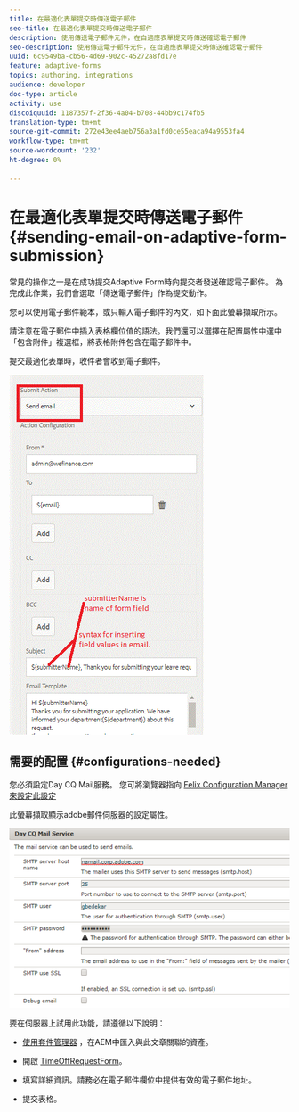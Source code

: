 ```yaml
---
title: 在最適化表單提交時傳送電子郵件
seo-title: 在最適化表單提交時傳送電子郵件
description: 使用傳送電子郵件元件，在自適應表單提交時傳送確認電子郵件
seo-description: 使用傳送電子郵件元件，在自適應表單提交時傳送確認電子郵件
uuid: 6c9549ba-cb56-4d69-902c-45272a8fd17e
feature: adaptive-forms
topics: authoring, integrations
audience: developer
doc-type: article
activity: use
discoiquuid: 1187357f-2f36-4a04-b708-44bb9c174fb5
translation-type: tm+mt
source-git-commit: 272e43ee4aeb756a3a1fd0ce55eaca94a9553fa4
workflow-type: tm+mt
source-wordcount: '232'
ht-degree: 0%

---
```



# 在最適化表單提交時傳送電子郵件 {#sending-email-on-adaptive-form-submission}

常見的操作之一是在成功提交Adaptive Form時向提交者發送確認電子郵件。 為完成此作業，我們會選取「傳送電子郵件」作為提交動作。

您可以使用電子郵件範本，或只輸入電子郵件的內文，如下面此螢幕擷取所示。

請注意在電子郵件中插入表格欄位值的語法。我們還可以選擇在配置屬性中選中「包含附件」複選框，將表格附件包含在電子郵件中。

提交最適化表單時，收件者會收到電子郵件。

![SendEmail](assets/sendemailaction.gif)

## 需要的配置 {#configurations-needed}

您必須設定Day CQ Mail服務。 您可將瀏覽器指向 [Felix Configuration Manager來設定此設定](http://localhost:4502/system/console/configMgr)

此螢幕擷取顯示adobe郵件伺服器的設定屬性。

![mailservice](assets/mailservice.png)

要在伺服器上試用此功能，請遵循以下說明：

* [使用套件管理器](assets/timeoffrequest.zip) ，在AEM中匯入與此文章關聯的資產。

* 開啟 [TimeOffRequestForm](http://localhost:4502/content/dam/formsanddocuments/helpx/timeoffrequestform/jcr:content?wcmmode=disabled)。

* 填寫詳細資訊。請務必在電子郵件欄位中提供有效的電子郵件地址。

* 提交表格。
